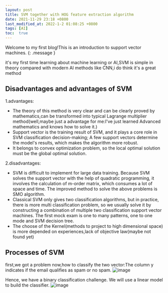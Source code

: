 ```yaml
---
layout: post
title: SVM together with HOG feature extraction algorithm
date: 2021-11-29 23:18 +0800
last_modified_at: 2022-1-2 01:08:25 +0800
tags: [AI]
toc:  true
---
```

Welcome to my first blog!This is an introduction to support vector machines.
{: .message }

it's my first time learning about machine learning or AI,SVM is simple in theory compared with modern AI methods like CNN,i do think it's a great method

## Disadvantages and advantages of SVM
1.advantages:
  - The theory of this method is very clear and can be clearly proved by mathematics,can be transformed into typical Lagrange multiplier method(well,maybe just a advantage for me:I've just learned Advanced mathematics and knows how to solve it.)
  - Support vector is the training result of SVM, and it plays a core role in SVM classification decision-making; A few support vectors determine the model's results, which makes the algorithm more robust.
  - It belongs to convex optimization problem, so the local optimal solution must be the global optimal solution.

2.disadvantages:
  - SVM is difficult to implement for large data training. Because SVM solves the support vector with the help of quadratic programming, it involves the calculation of m-order matrix, which consumes a lot of space and time. The improved method to solve the above problems is SMO algorithm.
  - Classical SVM only gives two classification algorithms, but in practice, there is more multi classification problem, so we usually solve it by constructing a combination of multiple two classification support vector machines. The first mock exam is one to many patterns, one to one mode and SVM decision tree.
  - The choose of the Kernel(methods to project to high dimensional space) is more depended on experiences,lack of objective law(maybe not found yet)
  
## Processes of SVM
first,we got a problem now,how to classify the two vector:The column y indicates if the email qualifies as spam or no spam.
![image](https://github.com/Tao-11-chen/Tao-11-chen.github.io/blob/master/_posts/1png.png)

Hence, we have a binary classification challenge. We will use a linear model to build the classifier.
![image](https://github.com/Tao-11-chen/Tao-11-chen.github.io/blob/master/_posts/2.png)

